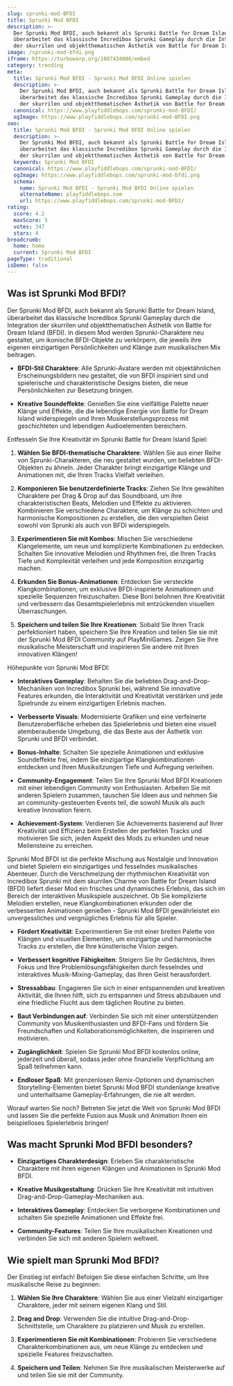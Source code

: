 ```yaml
---
slug: sprunki-mod-BFDI
title: Sprunki Mod BFDI
description: >-
  Der Sprunki Mod BFDI, auch bekannt als Sprunki Battle for Dream Island,
  überarbeitet das klassische Incredibox Sprunki Gameplay durch die Integration
  der skurrilen und objektthematischen Ästhetik von Battle for Dream Island (BFDI).
image: /sprunki-mod-bfdi.png
iframe: https://turbowarp.org/1087434086/embed
category: trending
meta:
  title: Sprunki Mod BFDI - Sprunki Mod BFDI Online spielen
  description: >-
    Der Sprunki Mod BFDI, auch bekannt als Sprunki Battle for Dream Island,
    überarbeitet das klassische Incredibox Sprunki Gameplay durch die Integration
    der skurrilen und objektthematischen Ästhetik von Battle for Dream Island (BFDI).
  canonical: https://www.playfiddlebops.com/sprunki-mod-BFDI/
  ogImage: https://www.playfiddlebops.com/sprunki-mod-BFDI.png
seo:
  title: Sprunki Mod BFDI - Sprunki Mod BFDI Online spielen
  description: >-
    Der Sprunki Mod BFDI, auch bekannt als Sprunki Battle for Dream Island,
    überarbeitet das klassische Incredibox Sprunki Gameplay durch die Integration
    der skurrilen und objektthematischen Ästhetik von Battle for Dream Island (BFDI).
  keywords: Sprunki Mod BFDI
  canonical: https://www.playfiddlebops.com/sprunki-mod-BFDI/
  ogImage: https://www.playfiddlebops.com/sprunki-mod-bfdi.png
  schema:
    name: Sprunki Mod BFDI - Sprunki Mod BFDI Online spielen
    alternateName: playfiddlebops.com
    url: https://www.playfiddlebops.com/sprunki-mod-BFDI/
rating:
  score: 4.2
  maxScore: 5
  votes: 347
  stars: 4
breadcrumb:
  home: home
  current: Sprunki Mod BFDI
pageType: traditional
isDemo: false
---
```


## Was ist Sprunki Mod BFDI?

Der Sprunki Mod BFDI, auch bekannt als Sprunki Battle for Dream Island, überarbeitet das klassische Incredibox Sprunki Gameplay durch die Integration der skurrilen und objektthematischen Ästhetik von Battle for Dream Island (BFDI). In diesem Mod werden Sprunki-Charaktere neu gestaltet, um ikonische BFDI-Objekte zu verkörpern, die jeweils ihre eigenen einzigartigen Persönlichkeiten und Klänge zum musikalischen Mix beitragen.

- **BFDI-Stil Charaktere**: Alle Sprunki-Avatare werden mit objektähnlichen Erscheinungsbildern neu gestaltet, die von BFDI inspiriert sind und spielerische und charakteristische Designs bieten, die neue Persönlichkeiten zur Besetzung bringen.

- **Kreative Soundeffekte**: Genießen Sie eine vielfältige Palette neuer Klänge und Effekte, die die lebendige Energie von Battle for Dream Island widerspiegeln und Ihren Musikerstellungsprozess mit geschichteten und lebendigen Audioelementen bereichern.

Entfesseln Sie Ihre Kreativität im Sprunki Battle for Dream Island Spiel:

1. **Wählen Sie BFDI-thematische Charaktere**: Wählen Sie aus einer Reihe von Sprunki-Charakteren, die neu gestaltet wurden, um beliebten BFDI-Objekten zu ähneln. Jeder Charakter bringt einzigartige Klänge und Animationen mit, die Ihren Tracks Vielfalt verleihen.

1. **Komponieren Sie benutzerdefinierte Tracks**: Ziehen Sie Ihre gewählten Charaktere per Drag & Drop auf das Soundboard, um ihre charakteristischen Beats, Melodien und Effekte zu aktivieren. Kombinieren Sie verschiedene Charaktere, um Klänge zu schichten und harmonische Kompositionen zu erstellen, die den verspielten Geist sowohl von Sprunki als auch von BFDI widerspiegeln.

1. **Experimentieren Sie mit Kombos**: Mischen Sie verschiedene Klangelemente, um neue und komplizierte Kombinationen zu entdecken. Schalten Sie innovative Melodien und Rhythmen frei, die Ihren Tracks Tiefe und Komplexität verleihen und jede Komposition einzigartig machen.

1. **Erkunden Sie Bonus-Animationen**: Entdecken Sie versteckte Klangkombinationen, um exklusive BFDI-inspirierte Animationen und spezielle Sequenzen freizuschalten. Diese Boni belohnen Ihre Kreativität und verbessern das Gesamtspielerlebnis mit entzückenden visuellen Überraschungen.

1. **Speichern und teilen Sie Ihre Kreationen**: Sobald Sie Ihren Track perfektioniert haben, speichern Sie Ihre Kreation und teilen Sie sie mit der Sprunki Mod BFDI Community auf PlayMiniGames. Zeigen Sie Ihre musikalische Meisterschaft und inspirieren Sie andere mit Ihren innovativen Klängen!

Höhepunkte von Sprunki Mod BFDI:

- **Interaktives Gameplay**: Behalten Sie die beliebten Drag-and-Drop-Mechaniken von Incredibox Sprunki bei, während Sie innovative Features erkunden, die Interaktivität und Kreativität verstärken und jede Spielrunde zu einem einzigartigen Erlebnis machen.

- **Verbesserte Visuals**: Modernisierte Grafiken und eine verfeinerte Benutzeroberfläche erheben das Spielerlebnis und bieten eine visuell atemberaubende Umgebung, die das Beste aus der Ästhetik von Sprunki und BFDI verbindet.

- **Bonus-Inhalte**: Schalten Sie spezielle Animationen und exklusive Soundeffekte frei, indem Sie einzigartige Klangkombinationen entdecken und Ihren Musiksitzungen Tiefe und Aufregung verleihen.

- **Community-Engagement**: Teilen Sie Ihre Sprunki Mod BFDI Kreationen mit einer lebendigen Community von Enthusiasten. Arbeiten Sie mit anderen Spielern zusammen, tauschen Sie Ideen aus und nehmen Sie an community-gesteuerten Events teil, die sowohl Musik als auch kreative Innovation feiern.

- **Achievement-System**: Verdienen Sie Achievements basierend auf Ihrer Kreativität und Effizienz beim Erstellen der perfekten Tracks und motivieren Sie sich, jeden Aspekt des Mods zu erkunden und neue Meilensteine zu erreichen.

Sprunki Mod BFDI ist die perfekte Mischung aus Nostalgie und Innovation und bietet Spielern ein einzigartiges und fesselndes musikalisches Abenteuer. Durch die Verschmelzung der rhythmischen Kreativität von Incredibox Sprunki mit dem skurrilen Charme von Battle for Dream Island (BFDI) liefert dieser Mod ein frisches und dynamisches Erlebnis, das sich im Bereich der interaktiven Musikspiele auszeichnet. Ob Sie komplizierte Melodien erstellen, neue Klangkombinationen erkunden oder die verbesserten Animationen genießen - Sprunki Mod BFDI gewährleistet ein unvergessliches und vergnügliches Erlebnis für alle Spieler.

- **Fördert Kreativität**: Experimentieren Sie mit einer breiten Palette von Klängen und visuellen Elementen, um einzigartige und harmonische Tracks zu erstellen, die Ihre künstlerische Vision zeigen.

- **Verbessert kognitive Fähigkeiten**: Steigern Sie Ihr Gedächtnis, Ihren Fokus und Ihre Problemlösungsfähigkeiten durch fesselndes und interaktives Musik-Mixing-Gameplay, das Ihren Geist herausfordert.

- **Stressabbau**: Engagieren Sie sich in einer entspannenden und kreativen Aktivität, die Ihnen hilft, sich zu entspannen und Stress abzubauen und eine friedliche Flucht aus dem täglichen Routine zu bieten.

- **Baut Verbindungen auf**: Verbinden Sie sich mit einer unterstützenden Community von Musikenthusiasten und BFDI-Fans und fördern Sie Freundschaften und Kollaborationsmöglichkeiten, die inspirieren und motivieren.

- **Zugänglichkeit**: Spielen Sie Sprunki Mod BFDI kostenlos online, jederzeit und überall, sodass jeder ohne finanzielle Verpflichtung am Spaß teilnehmen kann.

- **Endloser Spaß**: Mit grenzenlosen Remix-Optionen und dynamischen Storytelling-Elementen bietet Sprunki Mod BFDI stundenlange kreative und unterhaltsame Gameplay-Erfahrungen, die nie alt werden.

Worauf warten Sie noch? Betreten Sie jetzt die Welt von Sprunki Mod BFDI und lassen Sie die perfekte Fusion aus Musik und Animation Ihnen ein beispielloses Spielerlebnis bringen!

## Was macht Sprunki Mod BFDI besonders?

- **Einzigartiges Charakterdesign**: Erleben Sie charakteristische Charaktere mit ihren eigenen Klängen und Animationen in Sprunki Mod BFDI.

- **Kreative Musikgestaltung**: Drücken Sie Ihre Kreativität mit intuitiven Drag-and-Drop-Gameplay-Mechaniken aus.

- **Interaktives Gameplay**: Entdecken Sie verborgene Kombinationen und schalten Sie spezielle Animationen und Effekte frei.

- **Community-Features**: Teilen Sie Ihre musikalischen Kreationen und verbinden Sie sich mit anderen Spielern weltweit.

## Wie spielt man Sprunki Mod BFDI?

Der Einstieg ist einfach! Befolgen Sie diese einfachen Schritte, um Ihre musikalische Reise zu beginnen:

1. **Wählen Sie Ihre Charaktere**: Wählen Sie aus einer Vielzahl einzigartiger Charaktere, jeder mit seinem eigenen Klang und Stil.

1. **Drag and Drop**: Verwenden Sie die intuitive Drag-and-Drop-Schnittstelle, um Charaktere zu platzieren und Musik zu erstellen.

1. **Experimentieren Sie mit Kombinationen**: Probieren Sie verschiedene Charakterkombinationen aus, um neue Klänge zu entdecken und spezielle Features freizuschalten.

1. **Speichern und Teilen**: Nehmen Sie Ihre musikalischen Meisterwerke auf und teilen Sie sie mit der Community.